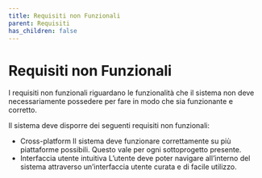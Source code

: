 ```yaml
---
title: Requisiti non Funzionali
parent: Requisiti
has_children: false
---
```


# Requisiti non Funzionali

I requisiti non funzionali riguardano le funzionalità che il sistema non deve necessariamente possedere per fare in modo che sia funzionante e corretto.

Il sistema deve disporre dei seguenti requisiti non funzionali:
 
- Cross-platform
Il sistema deve funzionare correttamente su più piattaforme possibili. Questo vale per ogni sottoprogetto presente.
- Interfaccia utente intuitiva
L’utente deve poter navigare all’interno del sistema attraverso un’interfaccia utente curata e di facile utilizzo.
